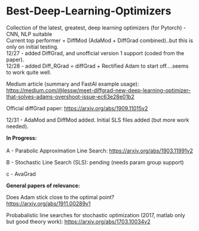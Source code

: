 # Best-Deep-Learning-Optimizers
Collection of the latest, greatest, deep learning optimizers (for Pytorch) - CNN, NLP suitable
</br>
Current top performer = DiffMod (AdaMod + DiffGrad combined)..but this is only on initial testing.
</br>
12/27 - added DiffGrad, and unofficial version 1 support (coded from the paper). 
</br>
12/28 - added Diff_RGrad = diffGrad + Rectified Adam to start off....seems to work quite well. 

Medium article (summary and FastAI example usage):
https://medium.com/@lessw/meet-diffgrad-new-deep-learning-optimizer-that-solves-adams-overshoot-issue-ec63e28e01b2

Official diffGrad paper:  https://arxiv.org/abs/1909.11015v2

12/31 - AdaMod and DiffMod added.  Initial SLS files added (but more work needed).


<b>In Progress:</b></br></br>
A - Parabolic Approximation Line Search:  https://arxiv.org/abs/1903.11991v2

B - Stochastic Line Search (SLS): pending (needs param group support)

c - AvaGrad 


<b>General papers of relevance:</b>

Does Adam stick close to the optimal point?  https://arxiv.org/abs/1911.00289v1


Probabalistic line searches for stochastic optimization (2017, matlab only but good theory work):  https://arxiv.org/abs/1703.10034v2  

